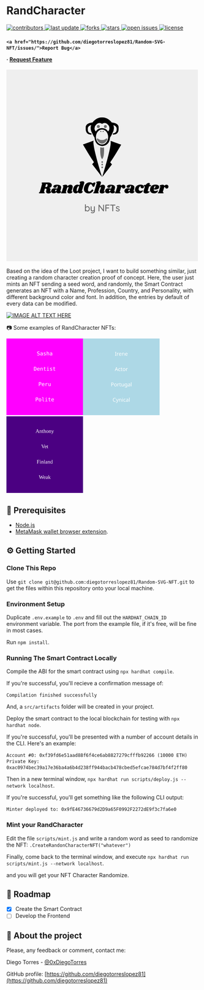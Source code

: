 # RandCharacter

<!-- Badges -->
<p>
  <a href="https://github.com/diegotorreslopez81/Random-SVG-NFT/graphs/contributors">
    <img src="https://img.shields.io/github/contributors/diegotorreslopez81/Random-SVG-NFT" alt="contributors" />
  </a>
  <a href="">
    <img src="https://img.shields.io/github/last-commit/diegotorreslopez81/Random-SVG-NFT" alt="last update" />
  </a>
  <a href="https://github.com/diegotorreslopez81/Random-SVG-NFT/network/members">
    <img src="https://img.shields.io/github/forks/diegotorreslopez81/Random-SVG-NFT" alt="forks" />
  </a>
  <a href="https://github.com/diegotorreslopez81/Random-SVG-NFT/stargazers">
    <img src="https://img.shields.io/github/stars/diegotorreslopez81/Random-SVG-NFT" alt="stars" />
  </a>
  <a href="https://github.com/diegotorreslopez81/Random-SVG-NFT/issues/">
    <img src="https://img.shields.io/github/issues/diegotorreslopez81/Random-SVG-NFT" alt="open issues" />
  </a>
  <a href="https://github.com/diegotorreslopez81/Random-SVG-NFT/blob/master/LICENSE">
    <img src="https://img.shields.io/github/license/diegotorreslopez81/Random-SVG-NFT.svg" alt="license" />
  </a>
</p>

<h4>

    <a href="https://github.com/diegotorreslopez81/Random-SVG-NFT/issues/">Report Bug</a>
  <span> · </span>
    <a href="https://github.com/diegotorreslopez81/Random-SVG-NFT/issues/">Request Feature</a>
  </h4>
</div>

<img src="./images/RandCharacter.png" width="">

Based on the idea of the Loot project, I want to build something similar, just creating a random character creation proof of concept. Here, the user just mints an NFT sending a seed word, and randomly, the Smart Contract generates an NFT with a Name, Profession, Country, and Personality, with different background color and font. In addition, the entries by default of every data can be modified.


[![IMAGE ALT TEXT HERE](https://img.youtube.com/vi/UyI6VuciJNg/0.jpg)](https://www.youtube.com/watch?v=UyI6VuciJNg)


:camera: Some examples of RandCharacter NFTs:


<img src="./images/nft3.svg" width="200"><img src="./images/nft2.svg" width="200"><img src="./images/nft1.svg" width="200">


## :toolbox: Prerequisites

- [Node.js](https://nodejs.org/en/download/)
- [MetaMask wallet browser extension](https://metamask.io/download.html).

## :gear: Getting Started

### Clone This Repo

Use `git clone git@github.com:diegotorreslopez81/Random-SVG-NFT.git` to get the files within this repository onto your local machine.

### Environment Setup

Duplicate `.env.example` to `.env` and fill out the `HARDHAT_CHAIN_ID` environment variable. The port from the example file, if it's free, will be fine in most cases.

Run `npm install`.

### Running The Smart Contract Locally

Compile the ABI for the smart contract using `npx hardhat compile`.

If you're successful, you'll recieve a confirmation message of:

```
Compilation finished successfully
```

And, a `src/artifacts` folder will be created in your project.

Deploy the smart contract to the local blockchain for testing with `npx hardhat node`.

If you're successful, you'll be presented with a number of account details in the CLI. Here's an example:

```
Account #0: 0xf39fd6e51aad88f6f4ce6ab8827279cfffb92266 (10000 ETH)
Private Key: 0xac0974bec39a17e36ba4a6b4d238ff944bacb478cbed5efcae784d7bf4f2ff80
```

Then in a new terminal window, `npx hardhat run scripts/deploy.js --network localhost`.

If you're successful, you'll get something like the following CLI output:

```
Minter deployed to: 0x9fE46736679d2D9a65F0992F2272dE9f3c7fa6e0
```

### Mint your RandCharacter

Edit the file `scripts/mint.js` and write a random word as seed to randomize the NFT: `.CreateRandonCharacterNFT("whatever")`

Finally, come back to the terminal window, and execute `npx hardhat run scripts/mint.js --network localhost`.

and you will get your NFT Character Randomize.

<!-- Roadmap -->
## :compass: Roadmap

* [x] Create the Smart Contract
* [ ] Develop the Frontend

## :star2: About the project

Please, any feedback or comment, contact me:

Diego Torres - [@0xDiegoTorres](https://twitter.com/0xDiegoTorres) 

GitHub profile: [https://github.com/diegotorreslopez81](https://github.com/diegotorreslopez81)